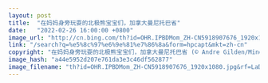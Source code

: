 ```yaml
---
layout: post
title:  "在妈妈身旁玩耍的北极熊宝宝们，加拿大曼尼托巴省"
date:   "2022-02-26 16:00:00 +0800"
image_url: "http://cn.bing.com/th?id=OHR.IPBDMom_ZH-CN5918907676_1920x1080.jpg&rf=LaDigue_1920x1080.jpg&pid=hp"
link: "/search?q=%e5%8c%97%e6%9e%81%e7%86%8a&form=hpcapt&mkt=zh-cn"
copyright: "在妈妈身旁玩耍的北极熊宝宝们，加拿大曼尼托巴省 (© Andre Gilden/Minden Pictures)"
image_hash: "a44e5952d207e761da3e3c46df562877"
image_filename: "th?id=OHR.IPBDMom_ZH-CN5918907676_1920x1080.jpg&rf=LaDigue_1920x1080.jpg&pid=hp"
---
```

